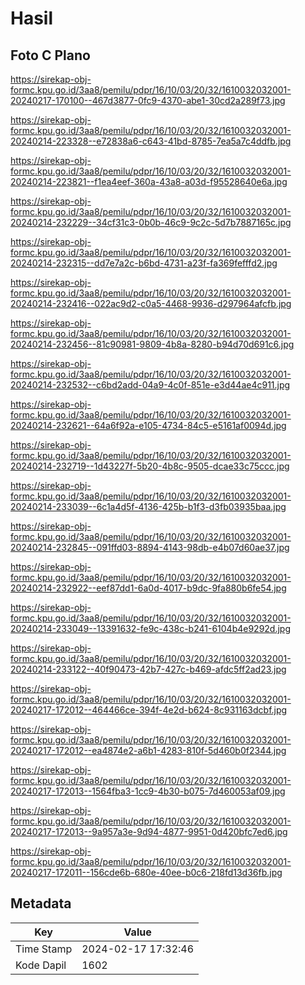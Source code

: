 # Hasil

## Foto C Plano

https://sirekap-obj-formc.kpu.go.id/3aa8/pemilu/pdpr/16/10/03/20/32/1610032032001-20240217-170100--467d3877-0fc9-4370-abe1-30cd2a289f73.jpg

https://sirekap-obj-formc.kpu.go.id/3aa8/pemilu/pdpr/16/10/03/20/32/1610032032001-20240214-223328--e72838a6-c643-41bd-8785-7ea5a7c4ddfb.jpg

https://sirekap-obj-formc.kpu.go.id/3aa8/pemilu/pdpr/16/10/03/20/32/1610032032001-20240214-223821--f1ea4eef-360a-43a8-a03d-f95528640e6a.jpg

https://sirekap-obj-formc.kpu.go.id/3aa8/pemilu/pdpr/16/10/03/20/32/1610032032001-20240214-232229--34cf31c3-0b0b-46c9-9c2c-5d7b7887165c.jpg

https://sirekap-obj-formc.kpu.go.id/3aa8/pemilu/pdpr/16/10/03/20/32/1610032032001-20240214-232315--dd7e7a2c-b6bd-4731-a23f-fa369fefffd2.jpg

https://sirekap-obj-formc.kpu.go.id/3aa8/pemilu/pdpr/16/10/03/20/32/1610032032001-20240214-232416--022ac9d2-c0a5-4468-9936-d297964afcfb.jpg

https://sirekap-obj-formc.kpu.go.id/3aa8/pemilu/pdpr/16/10/03/20/32/1610032032001-20240214-232456--81c90981-9809-4b8a-8280-b94d70d691c6.jpg

https://sirekap-obj-formc.kpu.go.id/3aa8/pemilu/pdpr/16/10/03/20/32/1610032032001-20240214-232532--c6bd2add-04a9-4c0f-851e-e3d44ae4c911.jpg

https://sirekap-obj-formc.kpu.go.id/3aa8/pemilu/pdpr/16/10/03/20/32/1610032032001-20240214-232621--64a6f92a-e105-4734-84c5-e5161af0094d.jpg

https://sirekap-obj-formc.kpu.go.id/3aa8/pemilu/pdpr/16/10/03/20/32/1610032032001-20240214-232719--1d43227f-5b20-4b8c-9505-dcae33c75ccc.jpg

https://sirekap-obj-formc.kpu.go.id/3aa8/pemilu/pdpr/16/10/03/20/32/1610032032001-20240214-233039--6c1a4d5f-4136-425b-b1f3-d3fb03935baa.jpg

https://sirekap-obj-formc.kpu.go.id/3aa8/pemilu/pdpr/16/10/03/20/32/1610032032001-20240214-232845--091ffd03-8894-4143-98db-e4b07d60ae37.jpg

https://sirekap-obj-formc.kpu.go.id/3aa8/pemilu/pdpr/16/10/03/20/32/1610032032001-20240214-232922--eef87dd1-6a0d-4017-b9dc-9fa880b6fe54.jpg

https://sirekap-obj-formc.kpu.go.id/3aa8/pemilu/pdpr/16/10/03/20/32/1610032032001-20240214-233049--13391632-fe9c-438c-b241-6104b4e9292d.jpg

https://sirekap-obj-formc.kpu.go.id/3aa8/pemilu/pdpr/16/10/03/20/32/1610032032001-20240214-233122--40f90473-42b7-427c-b469-afdc5ff2ad23.jpg

https://sirekap-obj-formc.kpu.go.id/3aa8/pemilu/pdpr/16/10/03/20/32/1610032032001-20240217-172012--464466ce-394f-4e2d-b624-8c931163dcbf.jpg

https://sirekap-obj-formc.kpu.go.id/3aa8/pemilu/pdpr/16/10/03/20/32/1610032032001-20240217-172012--ea4874e2-a6b1-4283-810f-5d460b0f2344.jpg

https://sirekap-obj-formc.kpu.go.id/3aa8/pemilu/pdpr/16/10/03/20/32/1610032032001-20240217-172013--1564fba3-1cc9-4b30-b075-7d460053af09.jpg

https://sirekap-obj-formc.kpu.go.id/3aa8/pemilu/pdpr/16/10/03/20/32/1610032032001-20240217-172013--9a957a3e-9d94-4877-9951-0d420bfc7ed6.jpg

https://sirekap-obj-formc.kpu.go.id/3aa8/pemilu/pdpr/16/10/03/20/32/1610032032001-20240217-172011--156cde6b-680e-40ee-b0c6-218fd13d36fb.jpg


## Metadata

| Key        | Value               |
| ---------- | ------------------- |
| Time Stamp | 2024-02-17 17:32:46 |
| Kode Dapil | 1602                |



